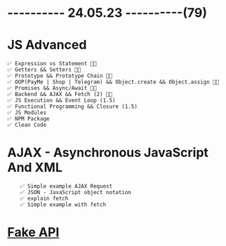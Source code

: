 # ---------- 24.05.23 ----------(79)

# JS Advanced

    ✅ Expression vs Statement 👍🏻
    ✅ Getters && Setters 👍🏻
    ✅ Prototype && Prototype Chain 👍🏻
    ✅ OOP(PayMe | Shop | Telegram) && Object.create && Object.assign 👍🏻
    ✅ Promises && Async/Await 👍🏻
    ✅ Backend && AJAX && Fetch (2) 👍🏻
    ✅ JS Execution && Event Loop (1.5)
    ✅ Functional Programming && Closure (1.5)
    ✅ JS Modules
    ✅ NPM Package
    ✅ Clean Code

# AJAX - Asynchronous JavaScript And XML

        ✅ Simple example AJAX Request
        ✅ JSON - JavaScript object notation
        ✅ explain fetch
        ✅ Simple example with fetch

# [Fake API](https://jsonplaceholder.typicode.com/users)
